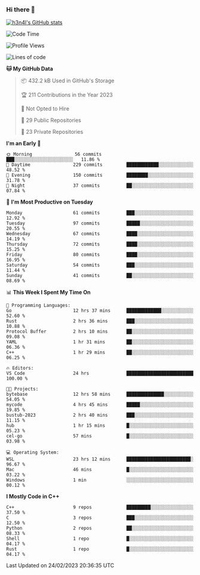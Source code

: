 ### Hi there 👋

[![h3n4l's GitHub stats](https://github-readme-stats.vercel.app/api?username=h3n4l&count_private=true&show_icons=true&theme=radical)](https://github.com/h3n4l/github-readme-stats)

<!--START_SECTION:waka-->
![Code Time](http://img.shields.io/badge/Code%20Time-973%20hrs%2016%20mins-blue)

![Profile Views](http://img.shields.io/badge/Profile%20Views-1-blue)

![Lines of code](https://img.shields.io/badge/From%20Hello%20World%20I%27ve%20Written-1.7%20million%20lines%20of%20code-blue)

**🐱 My GitHub Data** 

> 📦 432.2 kB Used in GitHub's Storage 
 > 
> 🏆 211 Contributions in the Year 2023
 > 
> 🚫 Not Opted to Hire
 > 
> 📜 29 Public Repositories 
 > 
> 🔑 23 Private Repositories 
 > 
**I'm an Early 🐤** 

```text
🌞 Morning                56 commits          ███░░░░░░░░░░░░░░░░░░░░░░   11.86 % 
🌆 Daytime                229 commits         ████████████░░░░░░░░░░░░░   48.52 % 
🌃 Evening                150 commits         ████████░░░░░░░░░░░░░░░░░   31.78 % 
🌙 Night                  37 commits          ██░░░░░░░░░░░░░░░░░░░░░░░   07.84 % 
```
📅 **I'm Most Productive on Tuesday** 

```text
Monday                   61 commits          ███░░░░░░░░░░░░░░░░░░░░░░   12.92 % 
Tuesday                  97 commits          █████░░░░░░░░░░░░░░░░░░░░   20.55 % 
Wednesday                67 commits          ████░░░░░░░░░░░░░░░░░░░░░   14.19 % 
Thursday                 72 commits          ████░░░░░░░░░░░░░░░░░░░░░   15.25 % 
Friday                   80 commits          ████░░░░░░░░░░░░░░░░░░░░░   16.95 % 
Saturday                 54 commits          ███░░░░░░░░░░░░░░░░░░░░░░   11.44 % 
Sunday                   41 commits          ██░░░░░░░░░░░░░░░░░░░░░░░   08.69 % 
```


📊 **This Week I Spent My Time On** 

```text
💬 Programming Languages: 
Go                       12 hrs 37 mins      █████████████░░░░░░░░░░░░   52.60 % 
Rust                     2 hrs 36 mins       ███░░░░░░░░░░░░░░░░░░░░░░   10.88 % 
Protocol Buffer          2 hrs 10 mins       ██░░░░░░░░░░░░░░░░░░░░░░░   09.08 % 
YAML                     1 hr 31 mins        ██░░░░░░░░░░░░░░░░░░░░░░░   06.36 % 
C++                      1 hr 29 mins        ██░░░░░░░░░░░░░░░░░░░░░░░   06.25 % 

🔥 Editors: 
VS Code                  24 hrs              █████████████████████████   100.00 % 

🐱‍💻 Projects: 
bytebase                 12 hrs 58 mins      ██████████████░░░░░░░░░░░   54.05 % 
mycode                   4 hrs 45 mins       █████░░░░░░░░░░░░░░░░░░░░   19.85 % 
bustub-2023              2 hrs 40 mins       ███░░░░░░░░░░░░░░░░░░░░░░   11.15 % 
hub                      1 hr 15 mins        █░░░░░░░░░░░░░░░░░░░░░░░░   05.23 % 
cel-go                   57 mins             █░░░░░░░░░░░░░░░░░░░░░░░░   03.98 % 

💻 Operating System: 
WSL                      23 hrs 12 mins      ████████████████████████░   96.67 % 
Mac                      46 mins             █░░░░░░░░░░░░░░░░░░░░░░░░   03.22 % 
Windows                  1 min               ░░░░░░░░░░░░░░░░░░░░░░░░░   00.12 % 
```

**I Mostly Code in C++** 

```text
C++                      9 repos             █████████░░░░░░░░░░░░░░░░   37.50 % 
C                        3 repos             ███░░░░░░░░░░░░░░░░░░░░░░   12.50 % 
Python                   2 repos             ██░░░░░░░░░░░░░░░░░░░░░░░   08.33 % 
Shell                    1 repo              █░░░░░░░░░░░░░░░░░░░░░░░░   04.17 % 
Rust                     1 repo              █░░░░░░░░░░░░░░░░░░░░░░░░   04.17 % 
```




 Last Updated on 24/02/2023 20:36:35 UTC
<!--END_SECTION:waka-->

